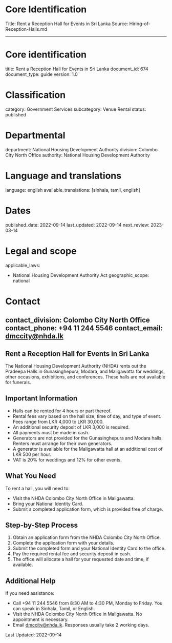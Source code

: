# Core Identification
Title: Rent a Reception Hall for Events in Sri Lanka
Source: Hiring-of-Reception-Halls.md

---
# Core identification
title: Rent a Reception Hall for Events in Sri Lanka
document_id: 674
document_type: guide
version: 1.0

# Classification
category: Government Services
subcategory: Venue Rental
status: published

# Departmental
department: National Housing Development Authority
division: Colombo City North Office
authority: National Housing Development Authority

# Language and translations
language: english
available_translations: [sinhala, tamil, english]

# Dates
published_date: 2022-09-14
last_updated: 2022-09-14
next_review: 2023-03-14

# Legal and scope
applicable_laws:
  - National Housing Development Authority Act
geographic_scope: national

# Contact
contact_division: Colombo City North Office
contact_phone: +94 11 244 5546
contact_email: dmccity@nhda.lk
---

## Rent a Reception Hall for Events in Sri Lanka

The National Housing Development Authority (NHDA) rents out the Pradeepa Halls in Gunasinghepura, Modara, and Maligawatta for weddings, other occasions, exhibitions, and conferences. These halls are not available for funerals.

## Important Information

- Halls can be rented for 4 hours or part thereof.
- Rental fees vary based on the hall size, time of day, and type of event. Fees range from LKR 4,000 to LKR 30,000.
- An additional security deposit of LKR 3,000 is required.
- All payments must be made in cash.
- Generators are not provided for the Gunasinghepura and Modara halls. Renters must arrange for their own generators.
- A generator is available for the Maligawatta hall at an additional cost of LKR 500 per hour.
- VAT is 20% for weddings and 12% for other events.

## What You Need

To rent a hall, you will need to:
- Visit the NHDA Colombo City North Office in Maligawatta.
- Bring your National Identity Card.
- Submit a completed application form, which is provided free of charge.

## Step-by-Step Process

1. Obtain an application form from the NHDA Colombo City North Office.
2. Complete the application form with your details.
3. Submit the completed form and your National Identity Card to the office.
4. Pay the required rental fee and security deposit in cash.
5. The office will allocate a hall for your requested date and time, if available.

## Additional Help

If you need assistance:
- Call +94 11 244 5546 from 8:30 AM to 4:30 PM, Monday to Friday. You can speak in Sinhala, Tamil, or English.
- Visit the NHDA Colombo City North Office in Maligawatta. No appointment is necessary.
- Email dmccity@nhda.lk. Responses usually take 2 working days.

Last Updated: 2022-09-14